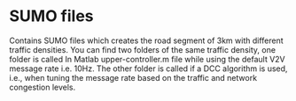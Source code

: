 # SUMO files
 Contains SUMO files which creates the road segment of 3km with different traffic densities. 
 You can find two folders of the same traffic density, one folder is called In Matlab upper-controller.m file while using the default V2V message rate i.e. 10Hz. The other folder is called if a DCC algorithm is used, i.e., when tuning the message rate based on the traffic and network congestion levels. 
